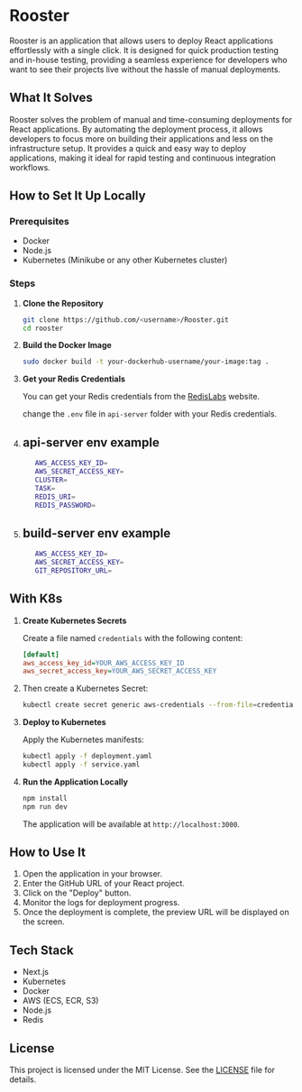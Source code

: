 # Rooster

Rooster is an application that allows users to deploy React applications effortlessly with a single click. It is designed for quick production testing and in-house testing, providing a seamless experience for developers who want to see their projects live without the hassle of manual deployments.







## What It Solves

Rooster solves the problem of manual and time-consuming deployments for React applications. By automating the deployment process, it allows developers to focus more on building their applications and less on the infrastructure setup. It provides a quick and easy way to deploy applications, making it ideal for rapid testing and continuous integration workflows.

## How to Set It Up Locally

### Prerequisites

- Docker
- Node.js
- Kubernetes (Minikube or any other Kubernetes cluster)

### Steps

1. **Clone the Repository**

   ```bash
   git clone https://github.com/<username>/Rooster.git
   cd rooster
   ```

2. **Build the Docker Image**

   ```bash
   sudo docker build -t your-dockerhub-username/your-image:tag .
   ```

3. **Get your Redis Credentials**

   You can get your Redis credentials from the [RedisLabs](https://redislabs.com/) website.

   change the `.env` file in `api-server` folder with your Redis credentials.

4. ## **api-server env example**

   ```bash
      AWS_ACCESS_KEY_ID=
      AWS_SECRET_ACCESS_KEY=
      CLUSTER=
      TASK=
      REDIS_URI=
      REDIS_PASSWORD=
   ```

5. ## **build-server env example**

   ```bash
      AWS_ACCESS_KEY_ID=
      AWS_SECRET_ACCESS_KEY=
      GIT_REPOSITORY_URL=
   ```

## With K8s

1. **Create Kubernetes Secrets**

   Create a file named `credentials` with the following content:

   ```ini
   [default]
   aws_access_key_id=YOUR_AWS_ACCESS_KEY_ID
   aws_secret_access_key=YOUR_AWS_SECRET_ACCESS_KEY
   ```

2. Then create a Kubernetes Secret:

   ```bash
   kubectl create secret generic aws-credentials --from-file=credentials
   ```

3. **Deploy to Kubernetes**

   Apply the Kubernetes manifests:

   ```bash
   kubectl apply -f deployment.yaml
   kubectl apply -f service.yaml
   ```

4. **Run the Application Locally**

   ```bash
   npm install
   npm run dev
   ```

   The application will be available at `http://localhost:3000`.

## How to Use It

1. Open the application in your browser.
2. Enter the GitHub URL of your React project.
3. Click on the "Deploy" button.
4. Monitor the logs for deployment progress.
5. Once the deployment is complete, the preview URL will be displayed on the screen.

## Tech Stack

- Next.js
- Kubernetes
- Docker
- AWS (ECS, ECR, S3)
- Node.js
- Redis

## License

This project is licensed under the MIT License. See the [LICENSE](LICENSE) file for details.

